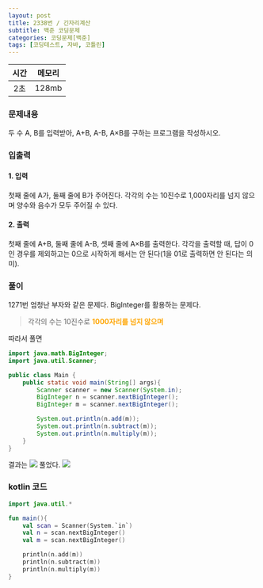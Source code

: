 ```yaml
---
layout: post
title: 2338번 / 긴자리계산
subtitle: 백준 코딩문제
categories: 코딩문제[백준]
tags: [코딩테스트, 자바, 코틀린]
---
```


|시간|메모리|
|:-:|:-:|
|2초|128mb|
### 문제내용
두 수 A, B를 입력받아, A+B, A-B, A×B를 구하는 프로그램을 작성하시오.
### 입출력
#### 1. 입력
첫째 줄에 A가, 둘째 줄에 B가 주어진다. 각각의 수는 10진수로 1,000자리를 넘지 않으며 양수와 음수가 모두 주어질 수 있다.
#### 2. 출력
첫째 줄에 A+B, 둘째 줄에 A-B, 셋째 줄에 A×B를 출력한다. 각각을 출력할 때, 답이 0인 경우를 제외하고는 0으로 시작하게 해서는 안 된다(1을 01로 출력하면 안 된다는 의미).
### 풀이
1271번 엄청난 부자와 같은 문제다. BigInteger를 활용하는 문제다.
>각각의 수는 10진수로 <span style=color:orange>**1000자리를 넘지 않으며**</span>

따라서 풀면
```java
import java.math.BigInteger;
import java.util.Scanner;

public class Main {
    public static void main(String[] args){
        Scanner scanner = new Scanner(System.in);
        BigInteger n = scanner.nextBigInteger();
        BigInteger m = scanner.nextBigInteger();

        System.out.println(n.add(m));
        System.out.println(n.subtract(m));
        System.out.println(n.multiply(m));
    }
}
```

결과는
![](https://images.velog.io/images/appletorch/post/1dd61fec-bcfe-4bb2-a798-1eae06849d09/image.png)
풀었다.
![](https://images.velog.io/images/appletorch/post/aaecc0de-99a8-4b09-a822-c537e5e61a47/image.png)
### kotlin 코드
```kotlin
import java.util.*

fun main(){
    val scan = Scanner(System.`in`)
    val n = scan.nextBigInteger()
    val m = scan.nextBigInteger()

    println(n.add(m))
    println(n.subtract(m))
    println(n.multiply(m))
}
```
